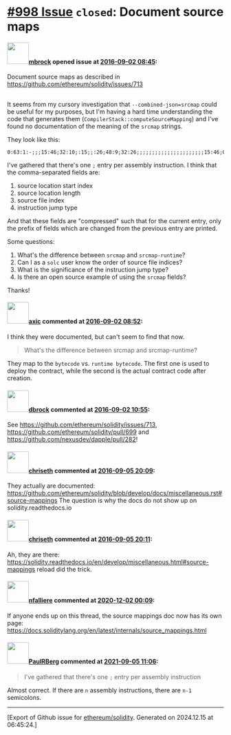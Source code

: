 # [\#998 Issue](https://github.com/ethereum/solidity/issues/998) `closed`: Document source maps

#### <img src="https://avatars.githubusercontent.com/u/8154?u=a18564bc9ebbc27b45b262f1f8f2f4b258647279&v=4" width="50">[mbrock](https://github.com/mbrock) opened issue at [2016-09-02 08:45](https://github.com/ethereum/solidity/issues/998):

Document source maps as described in https://github.com/ethereum/solidity/issues/713
## 

It seems from my cursory investigation that `--combined-json=srcmap` could be useful for my purposes, but I'm having a hard time understanding the code that generates them (`CompilerStack::computeSourceMapping`) and I've found no documentation of the meaning of the `srcmap` strings.

They look like this:

```
0:63:1:-;;;15:46;32:10;:15;;:26;48:9;32:26;;;;;;;;;;;;;;;;;;;;;;15:46;0:63;;;;;;
```

I've gathered that there's one `;` entry per assembly instruction. I think that the comma-separated fields are:
1. source location start index
2. source location length
3. source file index
4. instruction jump type

And that these fields are "compressed" such that for the current entry, only the prefix of fields which are changed from the previous entry are printed.

Some questions:
1. What's the difference between `srcmap` and `srcmap-runtime`?
2. Can I as a `solc` user know the order of source file indices?
3. What is the significance of the instruction jump type?
4. Is there an open source example of using the `srcmap` fields?

Thanks!


#### <img src="https://avatars.githubusercontent.com/u/20340?v=4" width="50">[axic](https://github.com/axic) commented at [2016-09-02 08:52](https://github.com/ethereum/solidity/issues/998#issuecomment-244319866):

I think they were documented, but can't seem to find that now.

> What's the difference between srcmap and srcmap-runtime?

They map to the `bytecode` vs. `runtime bytecode`. The first one is used to deploy the contract, while the second is the actual contract code after creation.

#### <img src="https://avatars.githubusercontent.com/u/14032?u=ec011ca6faa1c477850f4a6c5fff995cc7ed98e2&v=4" width="50">[dbrock](https://github.com/dbrock) commented at [2016-09-02 10:55](https://github.com/ethereum/solidity/issues/998#issuecomment-244345407):

See https://github.com/ethereum/solidity/issues/713, https://github.com/ethereum/solidity/pull/699 and https://github.com/nexusdev/dapple/pull/282!

#### <img src="https://avatars.githubusercontent.com/u/9073706?v=4" width="50">[chriseth](https://github.com/chriseth) commented at [2016-09-05 20:09](https://github.com/ethereum/solidity/issues/998#issuecomment-244806230):

They actually are documented: https://github.com/ethereum/solidity/blob/develop/docs/miscellaneous.rst#source-mappings
The question is why the docs do not show up on solidity.readthedocs.io

#### <img src="https://avatars.githubusercontent.com/u/9073706?v=4" width="50">[chriseth](https://github.com/chriseth) commented at [2016-09-05 20:11](https://github.com/ethereum/solidity/issues/998#issuecomment-244806407):

Ah, they are there: https://solidity.readthedocs.io/en/develop/miscellaneous.html#source-mappings reload did the trick.

#### <img src="https://avatars.githubusercontent.com/u/5570922?v=4" width="50">[nfalliere](https://github.com/nfalliere) commented at [2020-12-02 00:09](https://github.com/ethereum/solidity/issues/998#issuecomment-736900648):

If anyone ends up on this thread, the source mappings doc now has its own page: https://docs.soliditylang.org/en/latest/internals/source_mappings.html

#### <img src="https://avatars.githubusercontent.com/u/8782666?u=c4845dac7782a38ab29abd9d777d64478bc3af9b&v=4" width="50">[PaulRBerg](https://github.com/PaulRBerg) commented at [2021-09-05 11:06](https://github.com/ethereum/solidity/issues/998#issuecomment-913132074):

> I've gathered that there's one `;` entry per assembly instruction

Almost correct. If there are `n` assembly instructions, there are `n-1` semicolons.


-------------------------------------------------------------------------------



[Export of Github issue for [ethereum/solidity](https://github.com/ethereum/solidity). Generated on 2024.12.15 at 06:45:24.]
